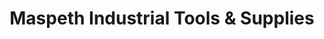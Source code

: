 ---
title: "Maspeth Industrial Tools & Supplies"
url: /maspeth/maspeth-industrial-tools-und-supplies/
shop: Landwirtschaftlich
---